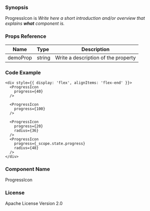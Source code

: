 ### Synopsis

ProgressIcon is 
*Write here a short introduction and/or overview that explains **what** component is.*

### Props Reference

| Name                           | Type                    | Description                                                 |
| ------------------------------ | :---------------------- | ----------------------------------------------------------- |
| demoProp                       | string                  | Write a description of the property                         |

### Code Example

```
<div style={{ display: 'flex', alignItems: 'flex-end' }}>
  <ProgressIcon
    progress={40}
  />

  <ProgressIcon
    progress={100}
  />

  <ProgressIcon
    progress={20}
    radius={36}
  />
  <ProgressIcon
    progress={_scope.state.progress}
    radius={48}
  />
</div>
```

### Component Name

ProgressIcon

### License

Apache License Version 2.0

